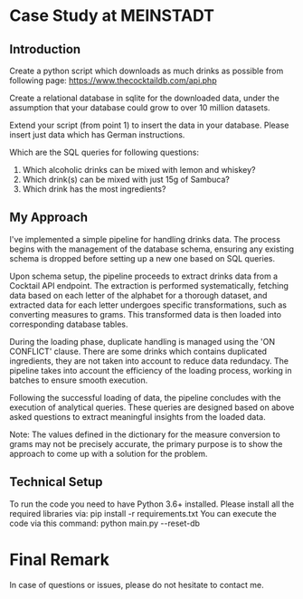 # Case Study at MEINSTADT

## Introduction
Create a python script which downloads as much drinks as possible from following
page: https://www.thecocktaildb.com/api.php

Create a relational database in sqlite for the downloaded data, under the assumption
that your database could grow to over 10 million datasets.

Extend your script (from point 1) to insert the data in your database. Please insert
just data which has German instructions.

Which are the SQL queries for following questions:
1. Which alcoholic drinks can be mixed with lemon and whiskey?
2. Which drink(s) can be mixed with just 15g of Sambuca?
3. Which drink has the most ingredients?

## My Approach
I've implemented a simple pipeline for handling drinks data. The process begins with the management of the database schema, ensuring any existing schema is dropped before setting up a new one based on SQL queries.

Upon schema setup, the pipeline proceeds to extract drinks data from a Cocktail API endpoint. The extraction is performed systematically, fetching data based on each letter of the alphabet for a thorough dataset, and extracted data for each letter undergoes specific transformations, such as converting measures to grams. This transformed data is then loaded into corresponding database tables.

During the loading phase, duplicate handling is managed using the 'ON CONFLICT' clause. There are some drinks which contains duplicated ingredients, they are not taken into account to reduce data redundacy. The pipeline takes into account the efficiency of the loading process, working in batches to ensure smooth execution.

Following the successful loading of data, the pipeline concludes with the execution of analytical queries. These queries are designed based on above asked questions to extract meaningful insights from the loaded data.

Note: The values defined in the dictionary for the measure conversion to grams may not be precisely accurate, the primary purpose is to show the approach to come up with a solution for the problem.

## Technical Setup
To run the code you need to have Python 3.6+ installed.
Please install all the required libraries via: pip install -r requirements.txt
You can execute the code via this command: python main.py --reset-db

# Final Remark

In case of questions or issues, please do not hesitate to contact me.